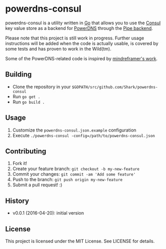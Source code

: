 # powerdns-consul

powerdns-consul is a utility written in [Go](https://golang.org) that allows you
to use the [Consul](https://consul.io) key value store as a backend for
[PowerDNS](https://www.powerdns.com) through the [Pipe backend](https://doc.powerdns.com/md/authoritative/backend-pipe/).

Please note that this project is still work in progress. Further usage
instructions will be added when the code is actually usable, is covered by
some tests and has proven to work in the Wild(tm).

Some of the PowerDNS-related code is inspired by [mindreframer's work](https://github.com/mindreframer/golang-stuff/blob/master/github.com/youtube/vitess/go/cmd/zkns2pdns/pdns.go).

## Building

- Clone the repository in your `$GOPATH/src/github.com/Shark/powerdns-consul`
- Run `go get .`
- Run `go build .`

## Usage

1. Customize the `powerdns-consul.json.example` configuration
2. Execute `./powerdns-consul -config=/path/to/powerdns-consul.json`

## Contributing
1. Fork it!
2. Create your feature branch: `git checkout -b my-new-feature`
3. Commit your changes: `git commit -am 'Add some feature'`
4. Push to the branch: `git push origin my-new-feature`
5. Submit a pull request! :)

## History

- v0.0.1 (2016-04-20): initial version

## License

This project is licensed under the MIT License. See LICENSE for details.
